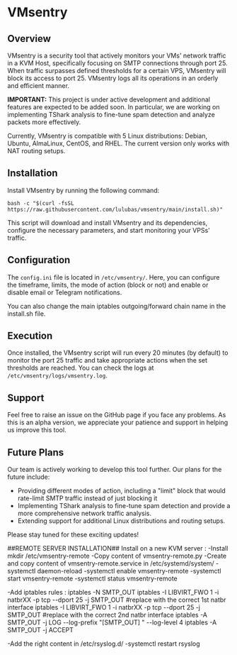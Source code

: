 # VMsentry

## Overview

VMsentry is a security tool that actively monitors your VMs' network traffic in a KVM Host, specifically focusing on SMTP connections through port 25. When traffic surpasses defined thresholds for a certain VPS, VMsentry will block its access to port 25. VMsentry logs all its operations in an orderly and efficient manner. 

**IMPORTANT:** This project is under active development and additional features are expected to be added soon. In particular, we are working on implementing TShark analysis to fine-tune spam detection and analyze packets more effectively. 

Currently, VMsentry is compatible with 5 Linux distributions: Debian, Ubuntu, AlmaLinux, CentOS, and RHEL. The current version only works with NAT routing setups.

## Installation

Install VMsentry by running the following command:

```
bash -c "$(curl -fsSL https://raw.githubusercontent.com/lulubas/vmsentry/main/install.sh)"
```

This script will download and install VMsentry and its dependencies, configure the necessary parameters, and start monitoring your VPSs' traffic.

## Configuration

The `config.ini` file is located in `/etc/vmsentry/`. Here, you can configure the timeframe, limits, the mode of action (block or not) and enable or disable email or Telegram notifications.

You can also change the main iptables outgoing/forward chain name in the install.sh file.

## Execution

Once installed, the VMsentry script will run every 20 minutes (by default) to monitor the port 25 traffic and take appropriate actions when the set thresholds are reached. You can check the logs at `/etc/vmsentry/logs/vmsentry.log`.

## Support

Feel free to raise an issue on the GitHub page if you face any problems. As this is an alpha version, we appreciate your patience and support in helping us improve this tool.

## Future Plans

Our team is actively working to develop this tool further. Our plans for the future include:
- Providing different modes of action, including a "limit" block that would rate-limit SMTP traffic instead of just blocking it
- Implementing TShark analysis to fine-tune spam detection and provide a more comprehensive network traffic analysis.
- Extending support for additional Linux distributions and routing setups.

Please stay tuned for these exciting updates!


##REMOTE SERVER INSTALLATION##
Install on a new KVM server : 
-Install mkdir /etc/vmsentry-remote
-Copy content of vmsentry-remote.py
-Create and copy content of vmsentry-remote.service in /etc/systemd/system/
-systemctl daemon-reload
-systemctl enable vmsentry-remote
-systemctl start vmsentry-remote
-systemctl status vmsentry-remote

-Add iptables rules :
iptables -N SMTP_OUT
iptables -I LIBVIRT_FWO 1 -i natbrXX -p tcp --dport 25 -j SMTP_OUT  #replace with the correct 1st natbr interface
iptables -I LIBVIRT_FWO 1 -i natbrXX -p tcp --dport 25 -j SMTP_OUT  #replace with the correct 2nd natbr interface
iptables -A SMTP_OUT -j LOG --log-prefix "[SMTP_OUT] " --log-level 4
iptables -A SMTP_OUT -j ACCEPT

-Add the right content in /etc/rsyslog.d/
-systemctl restart rsyslog